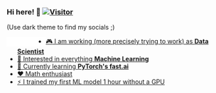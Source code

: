 ### Hi here! 👋  [![Visitor](https://visitor-badge.glitch.me/badge?page_id=shopulatov.shopulatov)](https://github.com/shopulatov/shopulatov)

(Use dark theme to find my socials ;)

<a href="https://shopulatov.github.io" target="_blank"><img align="left" alt="shopulatov.github.io" width="22px" src="https://github.com/Aakarsh-B/trying-repos/blob/master/www.svg" /></a>
<a href="https://linkedin.com/in/abrorshopulatov" target="_blank"><img align="left" alt="Abror Shopulatov | LinkedIn" width="22px" src="https://github.com/Aakarsh-B/trying-repos/blob/master/linkedin.svg" />
<a href="https://twitter.com/murodbeck" target="_blank"><img align="left" alt="Abror Shopulatov | Twitter" width="22px" src="https://github.com/Aakarsh-B/trying-repos/blob/master/twitter.svg" />
<a href="https://medium.com/@murodbek" target="_blank"><img align="left" alt="Abror Shopulatov | Medium" width="22px" src="https://github.com/Aakarsh-B/trying-repos/blob/master/medium.svg" />

  

-   :video_game: I am working (more precisely trying to work) as **Data Scientist**
-   :monocle_face: Interested in everything **Machine Learning**
-   :seedling: Currently learning **PyTorch's fast.ai**
-   :heart: Math enthusiast
-   ⚡ I trained my first ML model 1 hour without a GPU 
<!--
**shopulatov/shopulatov** is a ✨ _special_ ✨ repository because its `README.md` (this file) appears on your GitHub profile.

Here are some ideas to get you started:

- 🔭 I’m currently working on ...
- 🌱 I’m currently learning ...
- 👯 I’m looking to collaborate on ...
- 🤔 I’m looking for help with ...
- 💬 Ask me about ...
- 📫 How to reach me: ...
- 😄 Pronouns: ...
- ⚡ Fun fact: ...
-->
